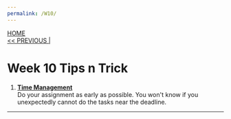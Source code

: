 ```yaml
---
permalink: /W10/
---
```

[HOME](../)<br>
[<< PREVIOUS |](../W09/)<br>

# Week 10 Tips n Trick


1. **[Time Management](https://www.geeksforgeeks.org/storage-management/)**<br>
Do your assignment as early as possible. You won't know if you unexpectedly cannot do the tasks near the deadline.
* * *
